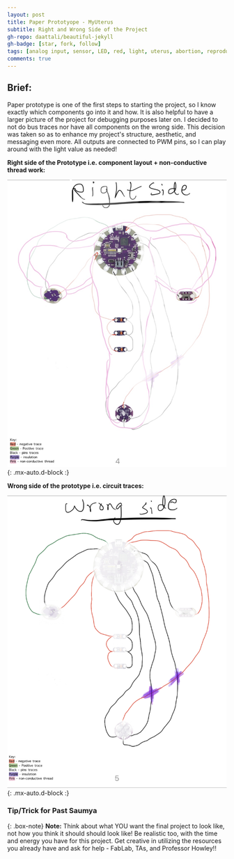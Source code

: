 ```yaml
---
layout: post
title: Paper Prototyope - MyUterus
subtitle: Right and Wrong Side of the Project
gh-repo: daattali/beautiful-jekyll
gh-badge: [star, fork, follow]
tags: [analog input, sensor, LED, red, light, uterus, abortion, reproductive justice, arduino]
comments: true
---
```

## **Brief:**
Paper prototype is one of the first steps to starting the project, so I know exactly which components go into it and how. It is also helpful to have a larger picture of the project for debugging purposes later on. 
I decided to not do bus traces nor have all components on the wrong side. This decision was taken so as to enhance my project's structure, aesthetic, and messaging even more. All outputs are connected to PWM pins, so I can play around with the light value as needed!

**Right side of the Prototype i.e. component layout + non-conductive thread work:**

![Screenshot](https://github.com/Saumya-x/Saumya-x.github.io/blob/master/assets/img/proto2.jpg?raw=true){: .mx-auto.d-block :}

**Wrong side of the prototype i.e. circuit traces:**

![Screenshot](https://github.com/Saumya-x/Saumya-x.github.io/blob/master/assets/img/proto1.jpeg?raw=true){: .mx-auto.d-block :}

### Tip/Trick for Past Saumya

{: .box-note}
**Note:** Think about what YOU want the final project to look like, not how you think it should should look like! Be realistic too, with the time and energy you have for this project. Get creative in utilizing the resources you already have and ask for help - FabLab, TAs, and Professor Howley!!
